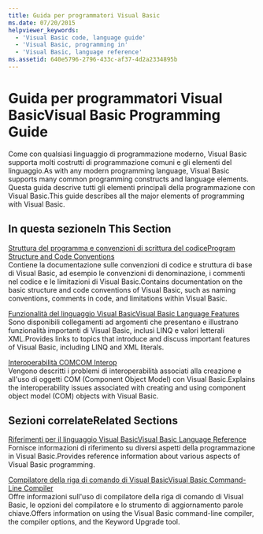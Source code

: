 ```yaml
---
title: Guida per programmatori Visual Basic
ms.date: 07/20/2015
helpviewer_keywords:
  - 'Visual Basic code, language guide'
  - 'Visual Basic, programming in'
  - 'Visual Basic, language reference'
ms.assetid: 640e5796-2796-433c-af37-4d2a2334895b
---
```

# <a name="visual-basic-programming-guide"></a><span data-ttu-id="97c90-102">Guida per programmatori Visual Basic</span><span class="sxs-lookup"><span data-stu-id="97c90-102">Visual Basic Programming Guide</span></span>
<span data-ttu-id="97c90-103">Come con qualsiasi linguaggio di programmazione moderno, Visual Basic supporta molti costrutti di programmazione comuni e gli elementi del linguaggio.</span><span class="sxs-lookup"><span data-stu-id="97c90-103">As with any modern programming language, Visual Basic supports many common programming constructs and language elements.</span></span> <span data-ttu-id="97c90-104">Questa guida descrive tutti gli elementi principali della programmazione con Visual Basic.</span><span class="sxs-lookup"><span data-stu-id="97c90-104">This guide describes all the major elements of programming with Visual Basic.</span></span>  
  
## <a name="in-this-section"></a><span data-ttu-id="97c90-105">In questa sezione</span><span class="sxs-lookup"><span data-stu-id="97c90-105">In This Section</span></span>  
 [<span data-ttu-id="97c90-106">Struttura del programma e convenzioni di scrittura del codice</span><span class="sxs-lookup"><span data-stu-id="97c90-106">Program Structure and Code Conventions</span></span>](../../visual-basic/programming-guide/program-structure/program-structure-and-code-conventions.md)  
 <span data-ttu-id="97c90-107">Contiene la documentazione sulle convenzioni di codice e struttura di base di Visual Basic, ad esempio le convenzioni di denominazione, i commenti nel codice e le limitazioni di Visual Basic.</span><span class="sxs-lookup"><span data-stu-id="97c90-107">Contains documentation on the basic structure and code conventions of Visual Basic, such as naming conventions, comments in code, and limitations within Visual Basic.</span></span>  
  
 [<span data-ttu-id="97c90-108">Funzionalità del linguaggio Visual Basic</span><span class="sxs-lookup"><span data-stu-id="97c90-108">Visual Basic Language Features</span></span>](../../visual-basic/programming-guide/language-features/index.md)  
 <span data-ttu-id="97c90-109">Sono disponibili collegamenti ad argomenti che presentano e illustrano funzionalità importanti di Visual Basic, inclusi LINQ e valori letterali XML.</span><span class="sxs-lookup"><span data-stu-id="97c90-109">Provides links to topics that introduce and discuss important features of Visual Basic, including LINQ and XML literals.</span></span>  
  
 [<span data-ttu-id="97c90-110">Interoperabilità COM</span><span class="sxs-lookup"><span data-stu-id="97c90-110">COM Interop</span></span>](../../visual-basic/programming-guide/com-interop/index.md)  
 <span data-ttu-id="97c90-111">Vengono descritti i problemi di interoperabilità associati alla creazione e all'uso di oggetti COM (Component Object Model) con Visual Basic.</span><span class="sxs-lookup"><span data-stu-id="97c90-111">Explains the interoperability issues associated with creating and using component object model (COM) objects with Visual Basic.</span></span>  
  
## <a name="related-sections"></a><span data-ttu-id="97c90-112">Sezioni correlate</span><span class="sxs-lookup"><span data-stu-id="97c90-112">Related Sections</span></span>  
 [<span data-ttu-id="97c90-113">Riferimenti per il linguaggio Visual Basic</span><span class="sxs-lookup"><span data-stu-id="97c90-113">Visual Basic Language Reference</span></span>](../../visual-basic/language-reference/index.md)  
 <span data-ttu-id="97c90-114">Fornisce informazioni di riferimento su diversi aspetti della programmazione in Visual Basic.</span><span class="sxs-lookup"><span data-stu-id="97c90-114">Provides reference information about various aspects of Visual Basic programming.</span></span>  
  
 [<span data-ttu-id="97c90-115">Compilatore della riga di comando di Visual Basic</span><span class="sxs-lookup"><span data-stu-id="97c90-115">Visual Basic Command-Line Compiler</span></span>](../../visual-basic/reference/command-line-compiler/index.md)  
 <span data-ttu-id="97c90-116">Offre informazioni sull'uso di compilatore della riga di comando di Visual Basic, le opzioni del compilatore e lo strumento di aggiornamento parole chiave.</span><span class="sxs-lookup"><span data-stu-id="97c90-116">Offers information on using the Visual Basic command-line compiler, the compiler options, and the Keyword Upgrade tool.</span></span>
